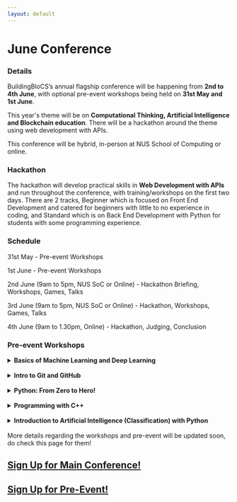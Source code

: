 ```yaml
---
layout: default
---
```


# June Conference

### Details

BuildingBloCS’s annual flagship conference will be happening from **2nd to 4th June**, with optional pre-event workshops being held on **31st May and 1st June**.

This year's theme will be on **Computational Thinking, Artificial Intelligence and Blockchain education**. There will be a hackathon around the theme using web development with APIs.

This conference will be hybrid, in-person at NUS School of Computing or online.

### Hackathon
The hackathon will develop practical skills in **Web Development with APIs** and run throughout the conference, with training/workshops on the first two days. There are 2 tracks, Beginner which is focused on Front End Development and catered for beginners with little to no experience in coding, and Standard which is on Back End Development with Python for students with some programming experience.

### Schedule

31st May - Pre-event Workshops

1st June - Pre-event Workshops

2nd June (9am to 5pm, NUS SoC or Online) - Hackathon Briefing, Workshops, Games, Talks

3rd June (9am to 5pm, NUS SoC or Online) - Hackathon, Workshops, Games, Talks

4th June (9am to 1.30pm, Online) -  Hackathon, Judging, Conclusion

### Pre-event Workshops

<details> 
<summary> <b>Basics of Machine Learning and Deep Learning</b> </summary>
<b>Date:</b> Tuesday, 31 May 2022  
<br><b>Description:</b> This workshop will teach basic but important ideas in machine learning and deep learning and is focused on introducing key concepts and building an understating of how things works and see the big picture of the world of AI.
<br><b>Additional Pre-requisites:</b> None
</details>

<br>

<details> 
<summary> <b>Intro to Git and GitHub</b> </summary>
<b>Date:</b> Tuesday, 31 May 2022  
<br><b>Description:</b> This workshop will cover the fundamentals of Git workflows and GitHub as a platform. Some basic commands in Git will be covered as well as editing with GitHub as well.
<br><b>Additional Pre-requisites:</b> None
</details>

<br>

<details> 
<summary> <b>Python: From Zero to Hero!</b> </summary>
<b>Date:</b> Tuesday, 31 May 2022  
<br><b>Description:</b> This workshop will introduce the basics of Python including functions, comparison operators, loops, conditional statements and basic knowledge on tuples, lists and strings.
<br><b>Additional Pre-requisites:</b> None
</details>

<br>

<details> 
<summary> <b>Programming with C++</b> </summary>
<b>Date:</b> Wednesday, 1 June 2022  
<br><b>Description:</b> Introduction to Programming using C++ (i.e. Data types, Loops, etc.)
<br><b>Additional Pre-requisites:</b> None
</details>

<br>

<details> 
<summary> <b>Introduction to Artificial Intelligence (Classification) with Python</b> </summary>
<b>Date:</b> Wednesday, 1 June 2022  
<br><b>Description:</b> Through the workshop, participants will get to learn about classification using a myriad of different methods, such as perceptron learning, support vector machine and regression. They will also acquire knowledge about the minimisation of loss function and overfitting. Python libraries, such as sklearn, will be utilised for participants to practice coding after learning the theories behind the various methods.
<br><b>Additional Pre-requisites:</b> None
</details>

<br>
More details regarding the workshops and pre-event will be updated soon, do check this page for them!

## <a class="btn" href="https://forms.gle/nRpQHPDduMHhZ9f37">Sign Up for Main Conference!</a>
## <a class="btn" href="https://forms.gle/4CVv2XUGN2DkT1fD8">Sign Up for Pre-Event!</a>
